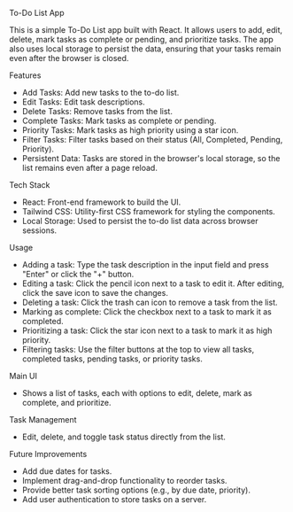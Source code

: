 To-Do List App

This is a simple To-Do List app built with React. It allows users to add, edit, delete, mark tasks as complete or pending, and prioritize tasks. The app also uses local storage to persist the data, ensuring that your tasks remain even after the browser is closed.

Features

- Add Tasks: Add new tasks to the to-do list.
- Edit Tasks: Edit task descriptions.
- Delete Tasks: Remove tasks from the list.
- Complete Tasks: Mark tasks as complete or pending.
- Priority Tasks: Mark tasks as high priority using a star icon.
- Filter Tasks: Filter tasks based on their status (All, Completed, Pending, Priority).
- Persistent Data: Tasks are stored in the browser's local storage, so the list remains even after a page reload.

Tech Stack

- React: Front-end framework to build the UI.
- Tailwind CSS: Utility-first CSS framework for styling the components.
- Local Storage: Used to persist the to-do list data across browser sessions.

Usage

- Adding a task: Type the task description in the input field and press "Enter" or click the "+" button.
- Editing a task: Click the pencil icon next to a task to edit it. After editing, click the save icon to save the changes.
- Deleting a task: Click the trash can icon to remove a task from the list.
- Marking as complete: Click the checkbox next to a task to mark it as completed.
- Prioritizing a task: Click the star icon next to a task to mark it as high priority.
- Filtering tasks: Use the filter buttons at the top to view all tasks, completed tasks, pending tasks, or priority tasks.

Main UI

- Shows a list of tasks, each with options to edit, delete, mark as complete, and prioritize.

Task Management

- Edit, delete, and toggle task status directly from the list.

Future Improvements

- Add due dates for tasks.
- Implement drag-and-drop functionality to reorder tasks.
- Provide better task sorting options (e.g., by due date, priority).
- Add user authentication to store tasks on a server.
